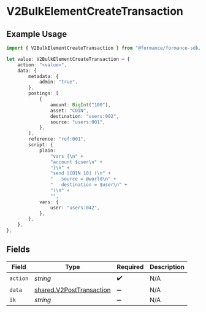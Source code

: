 # V2BulkElementCreateTransaction

## Example Usage

```typescript
import { V2BulkElementCreateTransaction } from "@formance/formance-sdk/sdk/models/shared";

let value: V2BulkElementCreateTransaction = {
    action: "<value>",
    data: {
        metadata: {
            admin: "true",
        },
        postings: [
            {
                amount: BigInt("100"),
                asset: "COIN",
                destination: "users:002",
                source: "users:001",
            },
        ],
        reference: "ref:001",
        script: {
            plain:
                "vars {\n" +
                "account $user\n" +
                "}\n" +
                "send [COIN 10] (\n" +
                "	source = @world\n" +
                "	destination = $user\n" +
                ")\n" +
                "",
            vars: {
                user: "users:042",
            },
        },
    },
};
```

## Fields

| Field                                                                       | Type                                                                        | Required                                                                    | Description                                                                 |
| --------------------------------------------------------------------------- | --------------------------------------------------------------------------- | --------------------------------------------------------------------------- | --------------------------------------------------------------------------- |
| `action`                                                                    | *string*                                                                    | :heavy_check_mark:                                                          | N/A                                                                         |
| `data`                                                                      | [shared.V2PostTransaction](../../../sdk/models/shared/v2posttransaction.md) | :heavy_minus_sign:                                                          | N/A                                                                         |
| `ik`                                                                        | *string*                                                                    | :heavy_minus_sign:                                                          | N/A                                                                         |